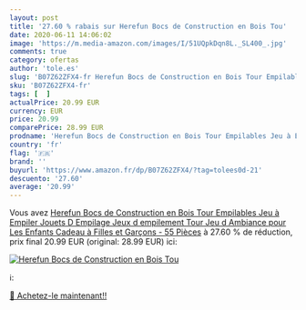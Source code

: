 ```yaml
---
layout: post
title: '27.60 % rabais sur Herefun Bocs de Construction en Bois Tou'
date: 2020-06-11 14:06:02
image: 'https://m.media-amazon.com/images/I/51UQpkDqn8L._SL400_.jpg'
comments: true
category: ofertas
author: 'tole.es'
slug: 'B07Z62ZFX4-fr Herefun Bocs de Construction en Bois Tour Empilables Jeu à...'
sku: 'B07Z62ZFX4-fr'
tags: [  ]
actualPrice: 20.99 EUR
currency: EUR
price: 20.99
comparePrice: 28.99 EUR
prodname: 'Herefun Bocs de Construction en Bois Tour Empilables Jeu à Empiler Jouets  D Empilage Jeux d empilement Tour Jeu d Ambiance pour Les Enfants  Cadeau à Filles et Garçons - 55 Pièces'
country: 'fr'
flag: '🇫🇷'
brand: ''
buyurl: 'https://www.amazon.fr/dp/B07Z62ZFX4/?tag=tolees0d-21'
descuento: '27.60'
average: '20.99'
---
```


Vous avez [Herefun Bocs de Construction en Bois Tour Empilables Jeu à Empiler Jouets  D Empilage Jeux d empilement Tour Jeu d Ambiance pour Les Enfants  Cadeau à Filles et Garçons - 55 Pièces](https://www.amazon.fr/dp/B07Z62ZFX4/?tag=tolees0d-21)  à  27.60 % de réduction, prix final  20.99 EUR (original: 28.99 EUR) ici:

[![Herefun Bocs de Construction en Bois Tou](https://m.media-amazon.com/images/I/51UQpkDqn8L._SL400_.jpg)](https://www.amazon.fr/dp/B07Z62ZFX4/?tag=tolees0d-21)

ℹ️:


[🛒 Achetez-le maintenant!!](https://www.amazon.fr/dp/B07Z62ZFX4/?tag=tolees0d-21)
